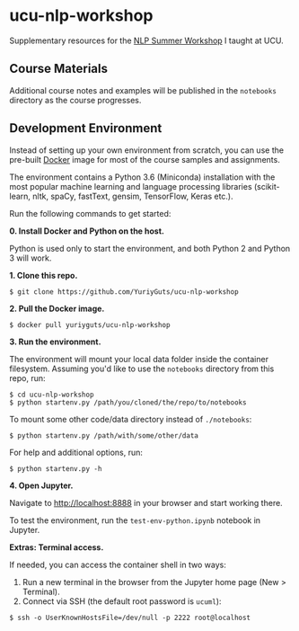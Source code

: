 # ucu-nlp-workshop

Supplementary resources for the [NLP Summer Workshop](http://cs.ucu.edu.ua/en/course/natural-language-processing-summer-workshop-2017/) I taught at UCU.


## Course Materials

Additional course notes and examples will be published in the `notebooks` directory as the course progresses.


## Development Environment

Instead of setting up your own environment from scratch, you can use the pre-built [Docker](https://www.docker.com/) image for most of the course samples and assignments.

The environment contains a Python 3.6 (Miniconda) installation with the most popular machine learning
and language processing libraries (scikit-learn, nltk, spaCy, fastText, gensim, TensorFlow, Keras etc.).

Run the following commands to get started:

**0. Install Docker and Python on the host.**

Python is used only to start the environment, and both Python 2 and Python 3 will work.

**1. Clone this repo.**

```
$ git clone https://github.com/YuriyGuts/ucu-nlp-workshop
```

**2. Pull the Docker image.**

```
$ docker pull yuriyguts/ucu-nlp-workshop
```

**3. Run the environment.**

The environment will mount your local data folder inside the container filesystem.
Assuming you'd like to use the `notebooks` directory from this repo, run:

```
$ cd ucu-nlp-workshop
$ python startenv.py /path/you/cloned/the/repo/to/notebooks
```

To mount some other code/data directory instead of `./notebooks`:

```
$ python startenv.py /path/with/some/other/data
```

For help and additional options, run:

```
$ python startenv.py -h
```

**4. Open Jupyter.**

Navigate to [http://localhost:8888](http://localhost:8888) in your browser and start working there.

To test the environment, run the `test-env-python.ipynb` notebook in Jupyter.


**Extras: Terminal access.**

If needed, you can access the container shell in two ways:

1. Run a new terminal in the browser from the Jupyter home page (New > Terminal).
2. Connect via SSH (the default root password is `ucuml`):

```
$ ssh -o UserKnownHostsFile=/dev/null -p 2222 root@localhost
```

